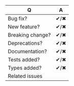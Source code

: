 <!--
Before creating a pull request, please read our contributing guidelines:

CONTRIBUTING.md

Please fill the following form (leave what's relevant)
-->

| Q                | A   |
| ---------------- | --- |
| Bug fix?         | ✔/✖ |
| New feature?     | ✔/✖ |
| Breaking change? | ✔/✖ |
| Deprecations?    | ✔/✖ |
| Documentation?   | ✔/✖ |
| Tests added?     | ✔/✖ |
| Types added?     | ✔/✖ |
| Related issues   |     |

<!-- Describe your changes below in detail. -->
